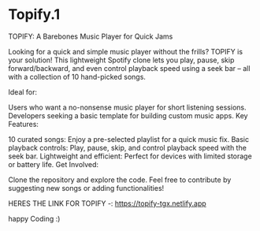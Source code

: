 # Topify.1
TOPIFY: A Barebones Music Player for Quick Jams

Looking for a quick and simple music player without the frills? TOPIFY is your solution! This lightweight Spotify clone lets you play, pause, skip forward/backward, and even control playback speed using a seek bar – all with a collection of 10 hand-picked songs.

Ideal for:

Users who want a no-nonsense music player for short listening sessions.
Developers seeking a basic template for building custom music apps.
Key Features:

10 curated songs: Enjoy a pre-selected playlist for a quick music fix.
Basic playback controls: Play, pause, skip, and control playback speed with the seek bar.
Lightweight and efficient: Perfect for devices with limited storage or battery life.
Get Involved:

Clone the repository and explore the code.
Feel free to contribute by suggesting new songs or adding functionalities!

HERES THE LINK FOR TOPIFY -:
https://topify-tgx.netlify.app

happy Coding :)
